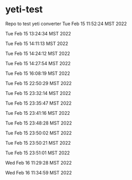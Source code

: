 # yeti-test
Repo to test yeti converter
Tue Feb 15 11:52:24 MST 2022

Tue Feb 15 13:24:34 MST 2022

Tue Feb 15 14:11:13 MST 2022

Tue Feb 15 14:24:12 MST 2022

Tue Feb 15 14:27:54 MST 2022

Tue Feb 15 16:08:19 MST 2022

Tue Feb 15 22:50:29 MST 2022

Tue Feb 15 23:32:14 MST 2022

Tue Feb 15 23:35:47 MST 2022

Tue Feb 15 23:41:16 MST 2022

Tue Feb 15 23:48:28 MST 2022

Tue Feb 15 23:50:02 MST 2022

Tue Feb 15 23:50:21 MST 2022

Tue Feb 15 23:51:01 MST 2022

Wed Feb 16 11:29:28 MST 2022

Wed Feb 16 11:34:59 MST 2022

